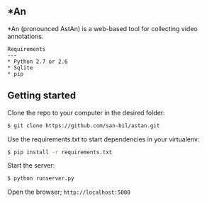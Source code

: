 *An 
---

*An (pronounced AstAn) is a web-based tool for collecting video annotations.

~~~
Requirements
---
* Python 2.7 or 2.6
* Sqlite
* pip
~~~
Getting started
---

Clone the repo to your computer in the desired folder:

~~~ sh
$ git clone https://github.com/san-bil/astan.git
~~~

Use the requirements.txt to start dependencies in your virtualenv:

~~~ sh
$ pip install -r requirements.txt
~~~

Start the server:
~~~ sh
$ python runserver.py
~~~


Open the browser; `http://localhost:5000`
